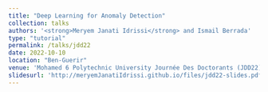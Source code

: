 ```yaml
---
title: "Deep Learning for Anomaly Detection"
collection: talks
authors: '<strong>Meryem Janati Idrissi</strong> and Ismail Berrada'
type: "tutorial"
permalink: /talks/jdd22
date: 2022-10-10
location: "Ben-Guerir"
venue: 'Mohamed 6 Polytechnic University Journée Des Doctorants (JDD22)'
slidesurl: 'http://meryemJanatiIdrissi.github.io/files/jdd22-slides.pdf'
---
```

